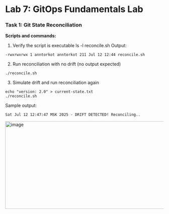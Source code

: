 # Lab 7: GitOps Fundamentals Lab

### Task 1: Git State Reconciliation

**Scripts and commands:**

1. Verify the script is executable
ls -l reconcile.sh
Output:
```
-rwxrwxrwx 1 anntorkot anntorkot 211 Jul 12 12:44 reconcile.sh
```

2. Run reconciliation with no drift (no output expected)
```
./reconcile.sh
```
3. Simulate drift and run reconciliation again
```
echo "version: 2.0" > current-state.txt
./reconcile.sh
```
Sample output:
```
Sat Jul 12 12:47:47 MSK 2025 - DRIFT DETECTED! Reconciling..
```

<img width="1120" height="279" alt="image" src="https://github.com/user-attachments/assets/305aa207-ae25-4ee4-9a35-812d754791eb" />
